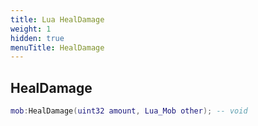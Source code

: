 ```yaml
---
title: Lua HealDamage
weight: 1
hidden: true
menuTitle: HealDamage
---
```

## HealDamage
```lua
mob:HealDamage(uint32 amount, Lua_Mob other); -- void
```